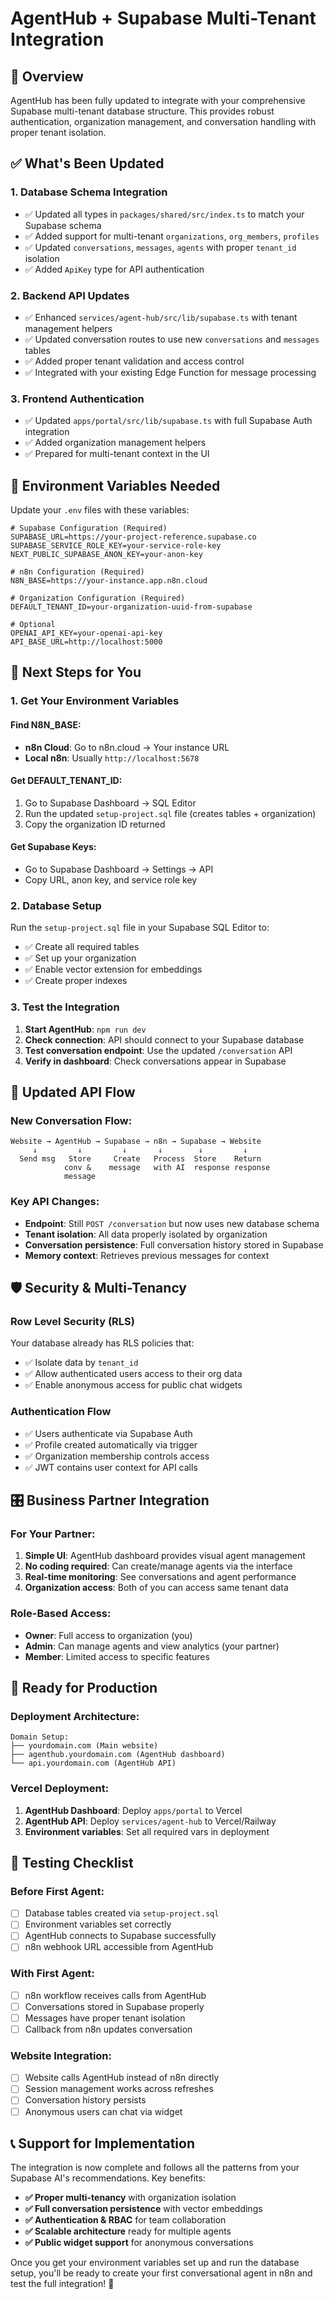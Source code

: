 # AgentHub + Supabase Multi-Tenant Integration

## 🎯 Overview
AgentHub has been fully updated to integrate with your comprehensive Supabase multi-tenant database structure. This provides robust authentication, organization management, and conversation handling with proper tenant isolation.

## ✅ **What's Been Updated**

### **1. Database Schema Integration**
- ✅ Updated all types in `packages/shared/src/index.ts` to match your Supabase schema
- ✅ Added support for multi-tenant `organizations`, `org_members`, `profiles`
- ✅ Updated `conversations`, `messages`, `agents` with proper `tenant_id` isolation
- ✅ Added `ApiKey` type for API authentication

### **2. Backend API Updates**
- ✅ Enhanced `services/agent-hub/src/lib/supabase.ts` with tenant management helpers
- ✅ Updated conversation routes to use new `conversations` and `messages` tables
- ✅ Added proper tenant validation and access control
- ✅ Integrated with your existing Edge Function for message processing

### **3. Frontend Authentication**
- ✅ Updated `apps/portal/src/lib/supabase.ts` with full Supabase Auth integration
- ✅ Added organization management helpers
- ✅ Prepared for multi-tenant context in the UI

## 🔧 **Environment Variables Needed**

Update your `.env` files with these variables:

```env
# Supabase Configuration (Required)
SUPABASE_URL=https://your-project-reference.supabase.co
SUPABASE_SERVICE_ROLE_KEY=your-service-role-key
NEXT_PUBLIC_SUPABASE_ANON_KEY=your-anon-key

# n8n Configuration (Required)  
N8N_BASE=https://your-instance.app.n8n.cloud

# Organization Configuration (Required)
DEFAULT_TENANT_ID=your-organization-uuid-from-supabase

# Optional
OPENAI_API_KEY=your-openai-api-key
API_BASE_URL=http://localhost:5000
```

## 🚀 **Next Steps for You**

### **1. Get Your Environment Variables**

#### **Find N8N_BASE:**
- **n8n Cloud**: Go to n8n.cloud → Your instance URL
- **Local n8n**: Usually `http://localhost:5678`

#### **Get DEFAULT_TENANT_ID:**
1. Go to Supabase Dashboard → SQL Editor
2. Run the updated `setup-project.sql` file (creates tables + organization)
3. Copy the organization ID returned

#### **Get Supabase Keys:**
- Go to Supabase Dashboard → Settings → API
- Copy URL, anon key, and service role key

### **2. Database Setup**
Run the `setup-project.sql` file in your Supabase SQL Editor to:
- ✅ Create all required tables
- ✅ Set up your organization  
- ✅ Enable vector extension for embeddings
- ✅ Create proper indexes

### **3. Test the Integration**
1. **Start AgentHub**: `npm run dev`
2. **Check connection**: API should connect to your Supabase database
3. **Test conversation endpoint**: Use the updated `/conversation` API
4. **Verify in dashboard**: Check conversations appear in Supabase

## 🔄 **Updated API Flow**

### **New Conversation Flow:**
```
Website → AgentHub → Supabase → n8n → Supabase → Website
     ↓         ↓         ↓       ↓        ↓         ↓
  Send msg   Store     Create   Process  Store    Return
            conv &    message   with AI  response response
            message
```

### **Key API Changes:**
- **Endpoint**: Still `POST /conversation` but now uses new database schema
- **Tenant isolation**: All data properly isolated by organization
- **Conversation persistence**: Full conversation history stored in Supabase
- **Memory context**: Retrieves previous messages for context

## 🛡️ **Security & Multi-Tenancy**

### **Row Level Security (RLS)**
Your database already has RLS policies that:
- ✅ Isolate data by `tenant_id`
- ✅ Allow authenticated users access to their org data
- ✅ Enable anonymous access for public chat widgets

### **Authentication Flow**
- ✅ Users authenticate via Supabase Auth
- ✅ Profile created automatically via trigger
- ✅ Organization membership controls access
- ✅ JWT contains user context for API calls

## 🎛️ **Business Partner Integration**

### **For Your Partner:**
1. **Simple UI**: AgentHub dashboard provides visual agent management
2. **No coding required**: Can create/manage agents via the interface
3. **Real-time monitoring**: See conversations and agent performance
4. **Organization access**: Both of you can access same tenant data

### **Role-Based Access:**
- **Owner**: Full access to organization (you)
- **Admin**: Can manage agents and view analytics (your partner)
- **Member**: Limited access to specific features

## 🔮 **Ready for Production**

### **Deployment Architecture:**
```
Domain Setup:
├── yourdomain.com (Main website)
├── agenthub.yourdomain.com (AgentHub dashboard)
└── api.yourdomain.com (AgentHub API)
```

### **Vercel Deployment:**
1. **AgentHub Dashboard**: Deploy `apps/portal` to Vercel
2. **AgentHub API**: Deploy `services/agent-hub` to Vercel/Railway
3. **Environment variables**: Set all required vars in deployment

## 🧪 **Testing Checklist**

### **Before First Agent:**
- [ ] Database tables created via `setup-project.sql`
- [ ] Environment variables set correctly
- [ ] AgentHub connects to Supabase successfully
- [ ] n8n webhook URL accessible from AgentHub

### **With First Agent:**
- [ ] n8n workflow receives calls from AgentHub
- [ ] Conversations stored in Supabase properly
- [ ] Messages have proper tenant isolation
- [ ] Callback from n8n updates conversation

### **Website Integration:**
- [ ] Website calls AgentHub instead of n8n directly
- [ ] Session management works across refreshes
- [ ] Conversation history persists
- [ ] Anonymous users can chat via widget

## 📞 **Support for Implementation**

The integration is now complete and follows all the patterns from your Supabase AI's recommendations. Key benefits:

- **✅ Proper multi-tenancy** with organization isolation
- **✅ Full conversation persistence** with vector embeddings
- **✅ Authentication & RBAC** for team collaboration  
- **✅ Scalable architecture** ready for multiple agents
- **✅ Public widget support** for anonymous conversations

Once you get your environment variables set up and run the database setup, you'll be ready to create your first conversational agent in n8n and test the full integration! 🚀
